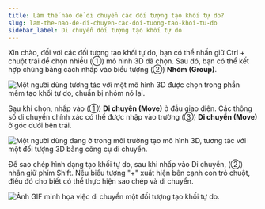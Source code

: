 ```yaml
---
title: Làm thế nào để di chuyển các đối tượng tạo khối tự do?
slug: lam-the-nao-de-di-chuyen-cac-doi-tuong-tao-khoi-tu-do
sidebar_label: Di chuyển đối tượng tạo khối tự do
---
```


Xin chào, đối với các đối tượng tạo khối tự do, bạn có thể nhấn giữ Ctrl + chuột trái để chọn nhiều (①) mô hình 3D đã chọn. Sau đó, bạn có thể kết hợp chúng bằng cách nhấp vào biểu tượng (②) **Nhóm (Group)**.

![Một người dùng tương tác với một mô hình 3D được chọn trong phần mềm tạo khối tự do, chuẩn bị nhóm nó lại.](https://storage.googleapis.com/jegavn_kb/images/50fcbf93-d06a-4b4a-b1dc-7b63ad413361.png)

Sau khi chọn, nhấp vào (①) **Di chuyển (Move)** ở đầu giao diện. Các thông số di chuyển chính xác có thể được nhập vào trường (③) **Di chuyển (Move)** ở góc dưới bên trái.

![Một người dùng đang ở trong môi trường tạo mô hình 3D, tương tác với một đối tượng 3D bằng công cụ di chuyển.](https://storage.googleapis.com/jegavn_kb/images/8740361f-d2ec-455f-8de8-6f924bd701a6.png)

Để sao chép hình dạng tạo khối tự do, sau khi nhấp vào Di chuyển, (②) nhấn giữ phím Shift. Nếu biểu tượng "+" xuất hiện bên cạnh con trỏ chuột, điều đó cho biết có thể thực hiện sao chép và di chuyển.

![Ảnh GIF minh họa việc di chuyển một đối tượng tạo khối tự do.](https://storage.googleapis.com/jegavn_kb/images/e87f572c-759d-4d76-b76d-3ffe96279b05.gif)